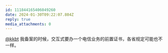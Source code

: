 ```yaml
---
id: 111844165406049260
date: 2024-01-30T09:22:07.804Z
reply: true
media_attachments: 0
---
```


[@kkbt](https://hello.2heng.xin/@kkbt) 我备案的时候，交互式要办一个电信业务的前置证书，各省规定可能也不一样。

